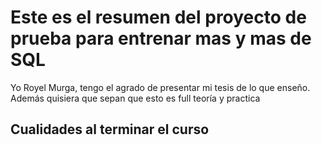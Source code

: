  # Este es el resumen del proyecto de prueba para entrenar mas y mas de SQL

 Yo Royel Murga, tengo el agrado de presentar mi tesis de lo que enseño.
 Además quisiera que sepan que esto es full teoría y practica
 
 ## Cualidades al terminar el curso
 
 
